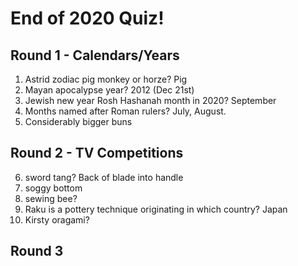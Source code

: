 # End of 2020 Quiz!

## Round 1 - Calendars/Years
1. Astrid zodiac pig monkey or horze? Pig
1. Mayan apocalypse year? 2012 (Dec 21st)
1. Jewish new year Rosh Hashanah month in 2020? September
1. Months named after Roman rulers? July, August.
1. Considerably bigger buns

## Round 2 - TV Competitions
6. sword tang? Back of blade into handle
1. soggy bottom
1. sewing bee?
1. Raku is a pottery technique originating in which country? Japan
1. Kirsty oragami?

## Round 3
